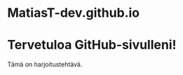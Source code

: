 # MatiasT-dev.github.io


<!DOCTYPE html>
<html>
<head>
    <title>Minun GitHub-sivuni</title>
</head>
<body>
    <h1>Tervetuloa GitHub-sivulleni!</h1>
    <p>Tämä on harjoitustehtävä.</p>
</body>
</html>
